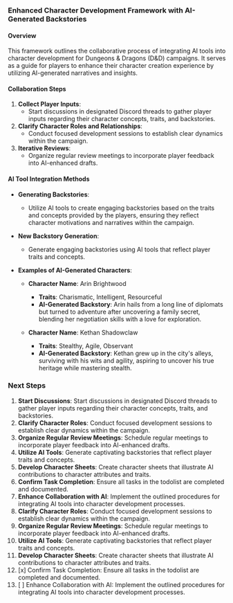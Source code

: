 

### Enhanced Character Development Framework with AI-Generated Backstories

#### Overview
This framework outlines the collaborative process of integrating AI tools into character development for Dungeons & Dragons (D&D) campaigns. It serves as a guide for players to enhance their character creation experience by utilizing AI-generated narratives and insights.

#### Collaboration Steps
1. **Collect Player Inputs**: 
   - Start discussions in designated Discord threads to gather player inputs regarding their character concepts, traits, and backstories.
2. **Clarify Character Roles and Relationships**: 
   - Conduct focused development sessions to establish clear dynamics within the campaign.
3. **Iterative Reviews**: 
   - Organize regular review meetings to incorporate player feedback into AI-enhanced drafts.

#### AI Tool Integration Methods
- **Generating Backstories**: 
   - Utilize AI tools to create engaging backstories based on the traits and concepts provided by the players, ensuring they reflect character motivations and narratives within the campaign.
  
- **New Backstory Generation**:
   - Generate engaging backstories using AI tools that reflect player traits and concepts.
  
- **Examples of AI-Generated Characters**:
  - **Character Name**: Arin Brightwood
    - **Traits**: Charismatic, Intelligent, Resourceful
    - **AI-Generated Backstory**: Arin hails from a long line of diplomats but turned to adventure after uncovering a family secret, blending her negotiation skills with a love for exploration.

  - **Character Name**: Kethan Shadowclaw
    - **Traits**: Stealthy, Agile, Observant
    - **AI-Generated Backstory**: Kethan grew up in the city's alleys, surviving with his wits and agility, aspiring to uncover his true heritage while mastering stealth.

### Next Steps
1. **Start Discussions**: Start discussions in designated Discord threads to gather player inputs regarding their character concepts, traits, and backstories.
2. **Clarify Character Roles**: Conduct focused development sessions to establish clear dynamics within the campaign.
3. **Organize Regular Review Meetings**: Schedule regular meetings to incorporate player feedback into AI-enhanced drafts.
4. **Utilize AI Tools**: Generate captivating backstories that reflect player traits and concepts.
5. **Develop Character Sheets**: Create character sheets that illustrate AI contributions to character attributes and traits.
6. **Confirm Task Completion**: Ensure all tasks in the todolist are completed and documented.
7. **Enhance Collaboration with AI**: Implement the outlined procedures for integrating AI tools into character development processes.
2. **Clarify Character Roles**: Conduct focused development sessions to establish clear dynamics within the campaign.
3. **Organize Regular Review Meetings**: Schedule regular meetings to incorporate player feedback into AI-enhanced drafts.
4. **Utilize AI Tools**: Generate captivating backstories that reflect player traits and concepts.
5. **Develop Character Sheets**: Create character sheets that illustrate AI contributions to character attributes and traits.
6. [x] Confirm Task Completion: Ensure all tasks in the todolist are completed and documented.
7. [ ] Enhance Collaboration with AI: Implement the outlined procedures for integrating AI tools into character development processes.